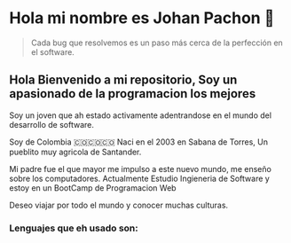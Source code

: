 # Hola mi nombre es Johan Pachon 👋

>Cada bug que resolvemos es un paso más cerca de la perfección en el software.

## Hola Bienvenido a mi repositorio, Soy un apasionado de la __programacion__ los mejores

Soy un joven que ah estado activamente adentrandose en el mundo del desarrollo de software.

Soy de Colombia 🇨🇴🇨🇴🇨🇴
Naci en el 2003 en Sabana de Torres, Un pueblito muy agricola de Santander.

Mi padre fue el que mayor me impulso a este nuevo mundo, me enseño sobre los computadores.
Actualmente Estudio Ingieneria de Software y estoy en un BootCamp de Programacion Web

Deseo viajar por todo el mundo y conocer muchas culturas.

### Lenguajes que eh usado son:

